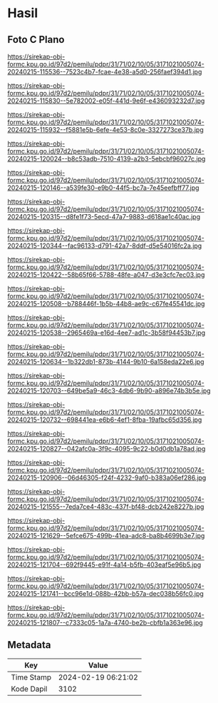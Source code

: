 # Hasil

## Foto C Plano

https://sirekap-obj-formc.kpu.go.id/97d2/pemilu/pdpr/31/71/02/10/05/3171021005074-20240215-115536--7523c4b7-fcae-4e38-a5d0-256faef394d1.jpg

https://sirekap-obj-formc.kpu.go.id/97d2/pemilu/pdpr/31/71/02/10/05/3171021005074-20240215-115830--5e782002-e05f-441d-9e6f-e436093232d7.jpg

https://sirekap-obj-formc.kpu.go.id/97d2/pemilu/pdpr/31/71/02/10/05/3171021005074-20240215-115932--f5881e5b-6efe-4e53-8c0e-3327273ce37b.jpg

https://sirekap-obj-formc.kpu.go.id/97d2/pemilu/pdpr/31/71/02/10/05/3171021005074-20240215-120024--b8c53adb-7510-4139-a2b3-5ebcbf96027c.jpg

https://sirekap-obj-formc.kpu.go.id/97d2/pemilu/pdpr/31/71/02/10/05/3171021005074-20240215-120146--a539fe30-e9b0-44f5-bc7a-7e45eefbff77.jpg

https://sirekap-obj-formc.kpu.go.id/97d2/pemilu/pdpr/31/71/02/10/05/3171021005074-20240215-120315--d8fe1f73-5ecd-47a7-9883-d618ae1c40ac.jpg

https://sirekap-obj-formc.kpu.go.id/97d2/pemilu/pdpr/31/71/02/10/05/3171021005074-20240215-120344--fac96133-d791-42a7-8ddf-d5e54016fc2a.jpg

https://sirekap-obj-formc.kpu.go.id/97d2/pemilu/pdpr/31/71/02/10/05/3171021005074-20240215-120422--58b65f66-5788-48fe-a047-d3e3cfc7ec03.jpg

https://sirekap-obj-formc.kpu.go.id/97d2/pemilu/pdpr/31/71/02/10/05/3171021005074-20240215-120508--b788446f-1b5b-44b8-ae9c-c67fe45541dc.jpg

https://sirekap-obj-formc.kpu.go.id/97d2/pemilu/pdpr/31/71/02/10/05/3171021005074-20240215-120538--2965469a-e16d-4ee7-ad1c-3b58f94453b7.jpg

https://sirekap-obj-formc.kpu.go.id/97d2/pemilu/pdpr/31/71/02/10/05/3171021005074-20240215-120634--1b322db1-873b-4144-9b10-6a158eda22e6.jpg

https://sirekap-obj-formc.kpu.go.id/97d2/pemilu/pdpr/31/71/02/10/05/3171021005074-20240215-120703--649be5a9-46c3-4db6-9b90-a896e74b3b5e.jpg

https://sirekap-obj-formc.kpu.go.id/97d2/pemilu/pdpr/31/71/02/10/05/3171021005074-20240215-120732--698441ea-e6b6-4ef1-8fba-19afbc65d356.jpg

https://sirekap-obj-formc.kpu.go.id/97d2/pemilu/pdpr/31/71/02/10/05/3171021005074-20240215-120827--042afc0a-3f9c-4095-9c22-b0d0db1a78ad.jpg

https://sirekap-obj-formc.kpu.go.id/97d2/pemilu/pdpr/31/71/02/10/05/3171021005074-20240215-120906--06d46305-f24f-4232-9af0-b383a06ef286.jpg

https://sirekap-obj-formc.kpu.go.id/97d2/pemilu/pdpr/31/71/02/10/05/3171021005074-20240215-121555--7eda7ce4-483c-437f-bf48-dcb242e8227b.jpg

https://sirekap-obj-formc.kpu.go.id/97d2/pemilu/pdpr/31/71/02/10/05/3171021005074-20240215-121629--5efce675-499b-41ea-adc8-ba8b4699b3e7.jpg

https://sirekap-obj-formc.kpu.go.id/97d2/pemilu/pdpr/31/71/02/10/05/3171021005074-20240215-121704--692f9445-e91f-4a14-b5fb-403eaf5e96b5.jpg

https://sirekap-obj-formc.kpu.go.id/97d2/pemilu/pdpr/31/71/02/10/05/3171021005074-20240215-121741--bcc96e1d-088b-42bb-b57a-dec038b56fc0.jpg

https://sirekap-obj-formc.kpu.go.id/97d2/pemilu/pdpr/31/71/02/10/05/3171021005074-20240215-121807--c7333c05-1a7a-4740-be2b-cbfb1a363e96.jpg


## Metadata

| Key        | Value               |
| ---------- | ------------------- |
| Time Stamp | 2024-02-19 06:21:02 |
| Kode Dapil | 3102                |



